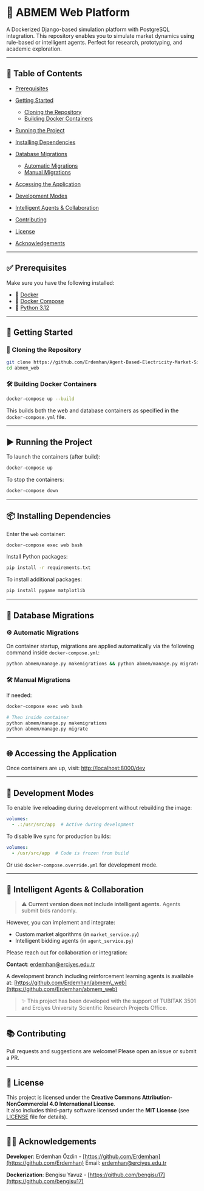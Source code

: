 # 🚀 ABMEM Web Platform

A Dockerized Django-based simulation platform with PostgreSQL integration. This repository enables you to simulate market dynamics using rule-based or intelligent agents. Perfect for research, prototyping, and academic exploration.

---

## 📁 Table of Contents

* [Prerequisites](#prerequisites)
* [Getting Started](#getting-started)

  * [Cloning the Repository](#cloning-the-repository)
  * [Building Docker Containers](#building-docker-containers)
* [Running the Project](#running-the-project)
* [Installing Dependencies](#installing-dependencies)
* [Database Migrations](#database-migrations)

  * [Automatic Migrations](#automatic-migrations)
  * [Manual Migrations](#manual-migrations)
* [Accessing the Application](#accessing-the-application)
* [Development Modes](#development-modes)
* [Intelligent Agents & Collaboration](#intelligent-agents--collaboration)
* [Contributing](#contributing)
* [License](#license)
* [Acknowledgements](#acknowledgements)

---

## ✅ Prerequisites

Make sure you have the following installed:

* 🐳 [Docker](https://docs.docker.com/get-docker/)
* 🧱 [Docker Compose](https://docs.docker.com/compose/install/)
* 🐍 [Python 3.12](https://www.python.org/downloads/)

---

## 🚀 Getting Started

### 🧬 Cloning the Repository

```bash
git clone https://github.com/Erdemhan/Agent-Based-Electricity-Market-Simulator.git
cd abmem_web
```

### 🛠️ Building Docker Containers

```bash
docker-compose up --build
```

This builds both the web and database containers as specified in the `docker-compose.yml` file.

---

## ▶️ Running the Project

To launch the containers (after build):

```bash
docker-compose up
```

To stop the containers:

```bash
docker-compose down
```

---

## 📦 Installing Dependencies

Enter the `web` container:

```bash
docker-compose exec web bash
```

Install Python packages:

```bash
pip install -r requirements.txt
```

To install additional packages:

```bash
pip install pygame matplotlib
```

---

## 🧬 Database Migrations

### ⚙️ Automatic Migrations

On container startup, migrations are applied automatically via the following command inside `docker-compose.yml`:

```bash
python abmem/manage.py makemigrations && python abmem/manage.py migrate
```

### 🛠️ Manual Migrations

If needed:

```bash
docker-compose exec web bash

# Then inside container
python abmem/manage.py makemigrations
python abmem/manage.py migrate
```

---

## 🌐 Accessing the Application

Once containers are up, visit: [http://localhost:8000/dev](http://localhost:8000/dev)

---

## 🔧 Development Modes

To enable live reloading during development without rebuilding the image:

```yaml
volumes:
  - .:/usr/src/app  # Active during development
```

To disable live sync for production builds:

```yaml
volumes:
  - /usr/src/app  # Code is frozen from build
```

Or use `docker-compose.override.yml` for development mode.

---

## 🤖 Intelligent Agents & Collaboration

> ⚠️ **Current version does not include intelligent agents.** Agents submit bids randomly.

However, you can implement and integrate:

* Custom market algorithms (in `market_service.py`)
* Intelligent bidding agents (in `agent_service.py`)

Please reach out for collaboration or integration:

**Contact**: [erdemhan@erciyes.edu.tr](mailto:erdemhan@erciyes.edu.tr)

A development branch including reinforcement learning agents is available at:
[https://github.com/Erdemhan/abmem\_web](https://github.com/Erdemhan/abmem_web)

> ✨ This project has been developed with the support of TUBITAK 3501 and Erciyes University Scientific Research Projects Office.

---

## 📚 Contributing

Pull requests and suggestions are welcome! Please open an issue or submit a PR.

---

## 📄 License

This project is licensed under the **Creative Commons Attribution-NonCommercial 4.0 International License**.  
It also includes third-party software licensed under the **MIT License** (see [LICENSE](./LICENSE) file for details).

---

## 👨‍💻 Acknowledgements

**Developer**: Erdemhan Özdin - [https://github.com/Erdemhan](https://github.com/Erdemhan)  Email: erdemhan@erciyes.edu.tr

**Dockerization**: Bengisu Yavuz - [https://github.com/bengisu17](https://github.com/bengisu17)
